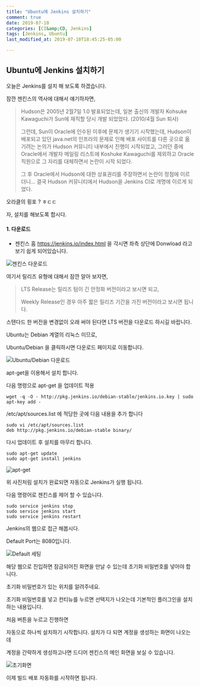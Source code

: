 ```yaml
---
title: "Ubuntu에 Jenkins 설치하기"
comment: true
date: 2019-07-10
categories: [CI&amp;CD, Jenkins]
tags: [Jenkins, Ubuntu]
last_modified_at: 2019-07-10T18:45:25-05:00

---
```


## Ubuntu에 Jenkins 설치하기



오늘은 Jenkins를 설치 해 보도록 하겠습니다.

잠깐 젠킨스의 역사에 대해서 얘기하자면,


> Hudson은 2005년 2월7일 1.0 발표되었는데, 일본 출신의 개발자 Kohsuke Kawaguchi가 Sun에 재직할 당시 개발 되었었다.
(2010/4월 Sun 퇴사) 
>
>그런데, Sun이 Oracle에 인수된 이후에 문제가 생기기 시작했는데, Hudson이 배포되고 있던 java.net의 인프라의 문제로 인해 배포 사이트를 다른 곳으로 
옮기려는 논의가 Hudson 커뮤니티 내부에서 진행이 시작되었고, 그러던 중에 Oracle에서 개발자 메일링 리스트에 Koshuke Kawaguchi를 제외하고 
Oracle 직원으로 그 자리를 대체하면서 논란이 시작 되었다.
>
>그 후 Oracle에서 Hudson에 대한 상표권리를 주장하면서 논란이 정점에 이르더니...
결국 Hudson 커뮤니티에서 Hudson을 Jenkins CI로 개명에 이르게 되었다.

오라클의 횡포 ? ㅎㄷㄷ

자, 설치를 해보도록 합시다.

#### 1. 다운로드
- 젠킨스 홈 https://jenkins.io/index.html 을 각시면 좌측 상단에 Donwload 라고 보기 쉽게 되어있습니다.

![젠킨스 다운로드](/images/post/install_jenkins/install.png)

여기서 릴리즈 유형에 대해서 잠깐 알아 보자면,



>LTS Release는 릴리즈 텀이 긴 안정화 버전이라고 보시면 되고,
>
>Weekly Release인 경우 아주 짧은 릴리즈 기간을 가진 버전이라고 보시면 됩니다.



스탠다드 한 버전을 변경없이 오래 써야 된다면 LTS 버전을 다운로드 하시길 바랍니다.



Ubuntu는 Debian 계열의 리눅스 이므로,



Ubuntu/Debian 을 클릭하시면 다운로드 페이지로 이동합니다.


![Ubuntu/Debian 다운로드](http://pkg.jenkins-ci.org/debian-stable/)




apt-get을 이용해서 설치 합니다.

다음 명령으로 apt-get 을 업데이트 적용


	wget -q -O - http://pkg.jenkins.io/debian-stable/jenkins.io.key | sudo apt-key add -

/etc/apt/sources.list  에 적당한 곳에 다음 내용을 추가 합니다 

	sudo vi /etc/apt/sources.list
	deb http://pkg.jenkins.io/debian-stable binary/


다시 업데이트 후 설치를 마무리 합니다. 

	sudo apt-get update
	sudo apt-get install jenkins

![apt-get](/images/post/install_jenkins/apt-get.png)


위 사진처림 설치가 완료되면 자동으로 Jenkins가 실행 됩니다.

다음 명령어로 젠킨스를 제어 할 수 있습니다.

	sudo service jenkins stop
	sudo service jenkins start
	sudo service jenkins restart
    

Jenkins의 웹으로 접근 해봅시다.


Default Port는 8080입니다.

![Default 세팅](/images/post/install_jenkins/connect_jenkins.jpg)


해당 웹으로 진입하면 잠금되어진 화면을 만날 수 있는데 초기화 비밀번호를 넣어야 합니다.

초기화 비밀번호가 있는 위치를 알려주네요.



초기화 비밀번호를 넣고 컨티뉴를 누르면 선택지가 나오는데 기본적인 플러그인을 설치하는 내용입니다.

처음 버튼을 누르고 진행하면 

자동으로 하나씩 설치하기 시작합니다.
설치가 다 되면 계정을 생성하는 화면이 나오는데



계정을 간략하게 생성하고나면 드디어 젠킨스의 메인 화면을 보실 수 있습니다.

![초기화면](/images/post/install_jenkins/jenkins_init.jpg)

이제 빌드 배포 자동화를 시작하면 됩니다.
